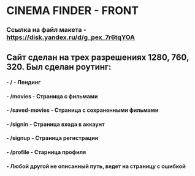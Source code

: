 # CINEMA FINDER - FRONT

### Ссылка на файл макета - https://disk.yandex.ru/d/g_pex_7r6tqYOA

## Сайт сделан на трех разрешениях 1280, 760, 320. Был сделан роутинг:

#### - / - Лендинг

#### - /movies - Страница с фильмами

#### - /saved-movies - Страница с сохраненными фильмами

#### - /signin - Страница входа в аккаунт

#### - /signup - Страница регистрации

#### - /profile - Старница профиля

#### - Любой другой не описанный путь, ведет на страницу с ошибкой

